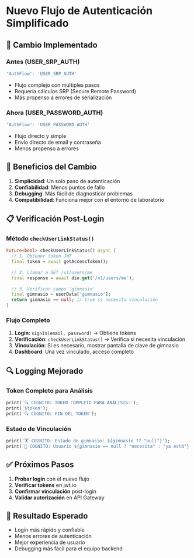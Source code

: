 # Nuevo Flujo de Autenticación Simplificado

## 🔄 **Cambio Implementado**

### **Antes (USER_SRP_AUTH)**
```dart
'AuthFlow': 'USER_SRP_AUTH'
```
- Flujo complejo con múltiples pasos
- Requería cálculos SRP (Secure Remote Password)
- Más propenso a errores de serialización

### **Ahora (USER_PASSWORD_AUTH)**
```dart
'AuthFlow': 'USER_PASSWORD_AUTH'
```
- Flujo directo y simple
- Envío directo de email y contraseña
- Menos propenso a errores

## 🚀 **Beneficios del Cambio**

1. **Simplicidad**: Un solo paso de autenticación
2. **Confiabilidad**: Menos puntos de fallo
3. **Debugging**: Más fácil de diagnosticar problemas
4. **Compatibilidad**: Funciona mejor con el entorno de laboratorio

## 📋 **Verificación Post-Login**

### **Método `checkUserLinkStatus()`**
```dart
Future<bool> checkUserLinkStatus() async {
  // 1. Obtener token JWT
  final token = await getAccessToken();
  
  // 2. Llamar a GET /v1/users/me
  final response = await dio.get('/v1/users/me');
  
  // 3. Verificar campo 'gimnasio'
  final gimnasio = userData['gimnasio'];
  return gimnasio == null; // true si necesita vinculación
}
```

### **Flujo Completo**
1. **Login**: `signIn(email, password)` → Obtiene tokens
2. **Verificación**: `checkUserLinkStatus()` → Verifica si necesita vinculación
3. **Vinculación**: Si es necesario, mostrar pantalla de clave de gimnasio
4. **Dashboard**: Una vez vinculado, acceso completo

## 🔍 **Logging Mejorado**

### **Token Completo para Análisis**
```dart
print('🔍 COGNITO: TOKEN COMPLETO PARA ANÁLISIS:');
print('$token');
print('🔍 COGNITO: FIN DEL TOKEN');
```

### **Estado de Vinculación**
```dart
print('🏋️ COGNITO: Estado de gimnasio: ${gimnasio ?? "null"}');
print('🔗 COGNITO: Usuario ${gimnasio == null ? "necesita" : "ya está"} vinculado');
```

## ✅ **Próximos Pasos**

1. **Probar login** con el nuevo flujo
2. **Verificar tokens** en jwt.io
3. **Confirmar vinculación** post-login
4. **Validar autorización** en API Gateway

## 🎯 **Resultado Esperado**

- Login más rápido y confiable
- Menos errores de autenticación
- Mejor experiencia de usuario
- Debugging más fácil para el equipo backend 